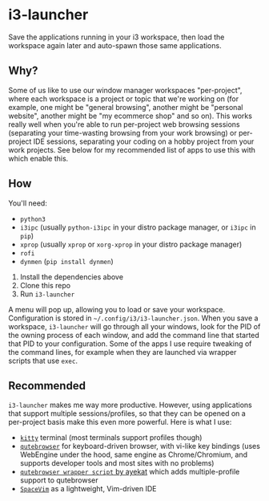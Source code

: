 # i3-launcher

Save the applications running in your i3 workspace, then load the workspace again later and auto-spawn those same applications.

## Why?

Some of us like to use our window manager workspaces "per-project", where each workspace is a project or topic that we're working on (for example, one might be "general browsing", another might be "personal website", another might be "my ecommerce shop" and so on). This works really well when you're able to run per-project web browsing sessions (separating your time-wasting browsing from your work browsing) or per-project IDE sessions, separating your coding on a hobby project from your work projects. See below for my recommended list of apps to use this with which enable this.

## How

You'll need:
 * `python3`
 * `i3ipc` (usually `python-i3ipc` in your distro package manager, or `i3ipc` in `pip`)
 * `xprop` (usually `xprop` or `xorg-xprop` in your distro package manager)
 * `rofi`
 * `dynmen` (`pip install dynmen`)

1. Install the dependencies above
2. Clone this repo
3. Run `i3-launcher`

A menu will pop up, allowing you to load or save your workspace. Configuration is stored in `~/.config/i3/i3-launcher.json`. When you save a workspace, `i3-launcher` will go through all your windows, look for the PID of the owning process of each window, and add the command line that started that PID to your configuration. Some of the apps I use require tweaking of the command lines, for example when they are launched via wrapper scripts that use `exec`.

## Recommended

`i3-launcher` makes me way more productive. However, using applications that support multiple sessions/profiles, so that they can be opened on a per-project basis make this even more powerful. Here is what I use:

* [`kitty`](https://sw.kovidgoyal.net/kitty/) terminal (most terminals support profiles though)
* [`qutebrowser`](https://qutebrowser.org/) for keyboard-driven browser, with vi-like key bindings (uses WebEngine under the hood, same engine as Chrome/Chromium, and supports developer tools and most sites with no problems)
* [`qutebrowser wrapper script` by ayekat](https://github.com/ayekat/dotfiles/blob/a236c0fa1cf5e4c4c3e9325295ba5fe8c0d9eb44/lib/dotfiles/bin/qutebrowser) which adds multiple-profile support to qutebrowser
* [`SpaceVim`](https://spacevim.org/) as a lightweight, Vim-driven IDE
